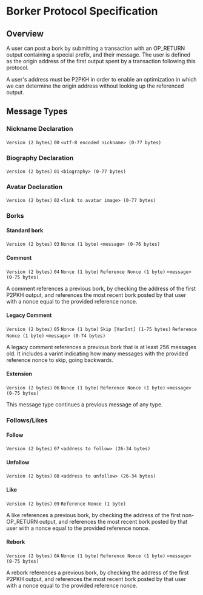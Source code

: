 # Borker Protocol Specification

## Overview
A user can post a bork by submitting a transaction with an OP_RETURN output containing a special prefix, and their message.
The user is defined as the origin address of the first output spent by a transaction following this protocol.

A user's address must be P2PKH in order to enable an optimization in which we can determine the origin address without
looking up the referenced output.


## Message Types

### Nickname Declaration
`Version (2 bytes)` `00` `<utf-8 encoded nickname> (0-77 bytes)`

### Biography Declaration
`Version (2 bytes)` `01` `<biography> (0-77 bytes)`

### Avatar Declaration
`Version (2 bytes)` `02` `<link to avatar image> (0-77 bytes)`

### Borks

#### Standard bork
`Version (2 bytes)` `03` `Nonce (1 byte)` `<message> (0-76 bytes)`

#### Comment
`Version (2 bytes)` `04` `Nonce (1 byte)` `Reference Nonce (1 byte)` `<message> (0-75 bytes)`

A comment references a previous bork, by checking the address of the first P2PKH output,
and references the most recent bork posted by that user with a nonce equal to the provided reference nonce.

#### Legacy Comment
`Version (2 bytes)` `05` `Nonce (1 byte)` `Skip [VarInt] (1-75 bytes)` `Reference Nonce (1 byte)` `<message> (0-74 bytes)`

A legacy comment references a previous bork that is at least 256 messages old. It includes a varint indicating how many messages with the provided reference nonce to skip, going backwards.

#### Extension
`Version (2 bytes)` `06` `Nonce (1 byte)` `Reference Nonce (1 byte)` `<message> (0-75 bytes)`

This message type continues a previous message of any type.

### Follows/Likes

#### Follow
`Version (2 bytes)` `07` `<address to follow> (26-34 bytes)`

#### Unfollow
`Version (2 bytes)` `08` `<address to unfollow> (26-34 bytes)`

#### Like
`Version (2 bytes)` `09` `Reference Nonce (1 byte)`

A like references a previous bork, by checking the address of the first non-OP_RETURN output,
and references the most recent bork posted by that user with a nonce equal to the provided reference nonce.

#### Rebork
`Version (2 bytes)` `0A` `Nonce (1 byte)` `Reference Nonce (1 byte)` `<message> (0-75 bytes)`

A rebork references a previous bork, by checking the address of the first P2PKH output,
and references the most recent bork posted by that user with a nonce equal to the provided reference nonce.
